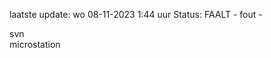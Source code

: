 laatste update: 
wo 08-11-2023  1:44   uur 
Status: FAALT - fout - 
<div class="service R">svn</div><div class="service Y">microstation</div>